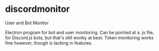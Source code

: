 # discordmonitor
User and Bot Monitor

Electron program for bot and user monitoring. Can be pointed at a .js file, for Discord.js bots, but that's still wonky at best. Token monitoring works fine however, though is lacking in features.